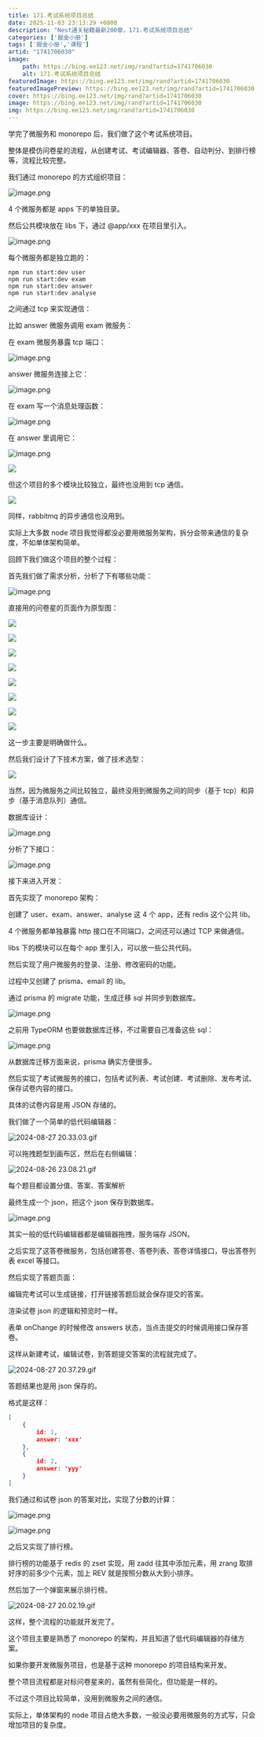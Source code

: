 ```yaml
---
title: 171.考试系统项目总结
date: 2025-11-03 23:13:29 +0800
description: "Nest通关秘籍最新200章，171.考试系统项目总结"
categories: ['掘金小册']
tags: ['掘金小册','课程']
artid: "1741706030"
image:
    path: https://bing.ee123.net/img/rand?artid=1741706030
    alt: 171.考试系统项目总结
featuredImage: https://bing.ee123.net/img/rand?artid=1741706030
featuredImagePreview: https://bing.ee123.net/img/rand?artid=1741706030
cover: https://bing.ee123.net/img/rand?artid=1741706030
image: https://bing.ee123.net/img/rand?artid=1741706030
img: https://bing.ee123.net/img/rand?artid=1741706030
---
```


学完了微服务和 monorepo 后，我们做了这个考试系统项目。

整体是模仿问卷星的流程，从创建考试、考试编辑器、答卷、自动判分、到排行榜等，流程比较完整。

我们通过 monorepo 的方式组织项目：

![image.png](https://p1-juejin.byteimg.com/tos-cn-i-k3u1fbpfcp/0938182fd394471cbdfd964f3a500859~tplv-k3u1fbpfcp-jj-mark:0:0:0:0:q75.image#?w=568&h=690&s=50940&e=png&b=191919)

4 个微服务都是 apps 下的单独目录。

然后公共模块放在 libs 下，通过 @app/xxx 在项目里引入。

![image.png](https://p3-juejin.byteimg.com/tos-cn-i-k3u1fbpfcp/43ffb748fb204c5993789de7529bc7f9~tplv-k3u1fbpfcp-jj-mark:0:0:0:0:q75.image#?w=1000&h=888&s=175275&e=png&b=1f1f1f)

每个微服务都是独立跑的：

```
npm run start:dev user
npm run start:dev exam
npm run start:dev answer
npm run start:dev analyse
```

之间通过 tcp 来实现通信：

比如 answer 微服务调用 exam 微服务：

在 exam 微服务暴露 tcp 端口：

![image.png](https://p6-juejin.byteimg.com/tos-cn-i-k3u1fbpfcp/ed55cf79de664f4a9ef5cbcae8a51d57~tplv-k3u1fbpfcp-jj-mark:0:0:0:0:q75.image#?w=1530&h=840&s=240463&e=png&b=1d1d1d)

answer 微服务连接上它：

![image.png](https://p1-juejin.byteimg.com/tos-cn-i-k3u1fbpfcp/4e1d60537d184629870bd9e17f2e0360~tplv-k3u1fbpfcp-jj-mark:0:0:0:0:q75.image#?w=1488&h=1040&s=242750&e=png&b=1d1d1d)

在 exam 写一个消息处理函数：

![image.png](https://p1-juejin.byteimg.com/tos-cn-i-k3u1fbpfcp/29de328e0eb24bf09c143470bc94bcf9~tplv-k3u1fbpfcp-jj-mark:0:0:0:0:q75.image#?w=1570&h=950&s=305507&e=png&b=1d1d1d)

在 answer 里调用它：

![image.png](https://p9-juejin.byteimg.com/tos-cn-i-k3u1fbpfcp/b1e283e18dcd4138b18afb1234b4bd08~tplv-k3u1fbpfcp-jj-mark:0:0:0:0:q75.image#?w=1862&h=846&s=306893&e=png&b=1d1d1d)

![](https://p9-juejin.byteimg.com/tos-cn-i-k3u1fbpfcp/b651b93e3ca5485ba8a7bc80427fe64d~tplv-k3u1fbpfcp-jj-mark:0:0:0:0:q75.image#?w=652&h=182&s=19781&e=png&b=ffffff)

但这个项目的多个模块比较独立，最终也没用到 tcp 通信。

![](https://p1-juejin.byteimg.com/tos-cn-i-k3u1fbpfcp/bb7f61f5550f4fe7953a9add03c84157~tplv-k3u1fbpfcp-jj-mark:0:0:0:0:q75.image#?w=1108&h=510&s=48303&e=png&b=ffffff)

同样，rabbitmq 的异步通信也没用到。

实际上大多数 node 项目我觉得都没必要用微服务架构，拆分会带来通信的复杂度，不如单体架构简单。

回顾下我们做这个项目的整个过程：

首先我们做了需求分析，分析了下有哪些功能：

![image.png](https://p6-juejin.byteimg.com/tos-cn-i-k3u1fbpfcp/34ff0fdfeadc444683d2baf737512d5c~tplv-k3u1fbpfcp-jj-mark:0:0:0:0:q75.image#?w=964&h=1058&s=119163&e=png&b=ffffff)

直接用的问卷星的页面作为原型图：

![](https://p3-juejin.byteimg.com/tos-cn-i-k3u1fbpfcp/26b84459485a4df49649711ec205c642~tplv-k3u1fbpfcp-jj-mark:0:0:0:0:q75.image#?w=2866&h=1300&s=351571&e=png&b=fbfbfb)

![](https://p9-juejin.byteimg.com/tos-cn-i-k3u1fbpfcp/682f3d9f410940e8a195ef066b489c22~tplv-k3u1fbpfcp-jj-mark:0:0:0:0:q75.image#?w=2456&h=1238&s=283811&e=png&b=fcfcfc)

![](https://p3-juejin.byteimg.com/tos-cn-i-k3u1fbpfcp/3c4f4d9fae8145bc97b7323aec889053~tplv-k3u1fbpfcp-jj-mark:0:0:0:0:q75.image#?w=2912&h=1502&s=1189027&e=gif&f=69&b=f7f7f7)

![](https://p9-juejin.byteimg.com/tos-cn-i-k3u1fbpfcp/07a38196a7ce497fb94d912443f2f59e~tplv-k3u1fbpfcp-jj-mark:0:0:0:0:q75.image#?w=2302&h=1074&s=301412&e=png&b=fcfcfc)


![](https://p3-juejin.byteimg.com/tos-cn-i-k3u1fbpfcp/32f8b6710a62464c92b036ae331eaa06~tplv-k3u1fbpfcp-jj-mark:0:0:0:0:q75.image#?w=2184&h=1500&s=252196&e=png&b=ffffff)


![](https://p1-juejin.byteimg.com/tos-cn-i-k3u1fbpfcp/c9e55fee4f6c4dde8f9b28f6659d6b9c~tplv-k3u1fbpfcp-jj-mark:0:0:0:0:q75.image#?w=1410&h=1446&s=139802&e=png&b=fdfdfd)

![](https://p1-juejin.byteimg.com/tos-cn-i-k3u1fbpfcp/40ce6233f75b426eba496d0f75ce6d1d~tplv-k3u1fbpfcp-jj-mark:0:0:0:0:q75.image#?w=2612&h=1102&s=240581&e=png&b=fbfbfb)

![](https://p6-juejin.byteimg.com/tos-cn-i-k3u1fbpfcp/e663ad5b69c24d65ad968f40be2ea72d~tplv-k3u1fbpfcp-jj-mark:0:0:0:0:q75.image#?w=2562&h=1222&s=359226&e=png&b=fcfbfb)

这一步主要是明确做什么。

然后我们设计了下技术方案，做了技术选型：

![](https://p6-juejin.byteimg.com/tos-cn-i-k3u1fbpfcp/fd0c914e3ae64d988e3f87e93abdcb35~tplv-k3u1fbpfcp-jj-mark:0:0:0:0:q75.image#?w=1470&h=850&s=211771&e=png&b=ffffff)

当然，因为微服务之间比较独立，最终没用到微服务之间的同步（基于 tcp）和异步（基于消息队列）通信。

数据库设计：

![image.png](https://p3-juejin.byteimg.com/tos-cn-i-k3u1fbpfcp/09e7755c1bbe4b44ac925983e152f9a4~tplv-k3u1fbpfcp-jj-mark:0:0:0:0:q75.image#?w=644&h=340&s=22559&e=png&b=ffffff)


分析了下接口：

![image.png](https://p6-juejin.byteimg.com/tos-cn-i-k3u1fbpfcp/88d6742e5fa349d7af1af37e6d9bdaf2~tplv-k3u1fbpfcp-jj-mark:0:0:0:0:q75.image#?w=842&h=1156&s=104489&e=png&b=fdfdfd)

接下来进入开发：

首先实现了 monorepo 架构：

创建了 user、exam、answer、analyse 这 4 个 app，还有 redis 这个公共 lib。

4 个微服务都单独暴露 http 接口在不同端口，之间还可以通过 TCP 来做通信。

libs 下的模块可以在每个 app 里引入，可以放一些公共代码。

然后实现了用户微服务的登录、注册、修改密码的功能。

过程中又创建了 prisma、email 的 lib。

通过 prisma 的 migrate 功能，生成迁移 sql 并同步到数据库。


![image.png](https://p1-juejin.byteimg.com/tos-cn-i-k3u1fbpfcp/bc5e66b29d1c439ead8514356687e8d9~tplv-k3u1fbpfcp-jj-mark:0:0:0:0:q75.image#?w=1634&h=598&s=194176&e=png&b=1d1d1d)

之前用 TypeORM 也要做数据库迁移，不过需要自己准备这些 sql：

![image.png](https://p9-juejin.byteimg.com/tos-cn-i-k3u1fbpfcp/49c1f3712b88417b8dddd4c3a0608895~tplv-k3u1fbpfcp-jj-mark:0:0:0:0:q75.image#?w=1874&h=1028&s=543895&e=png&b=1e1e1e)

从数据库迁移方面来说，prisma 确实方便很多。

然后实现了考试微服务的接口，包括考试列表、考试创建、考试删除、发布考试、保存试卷内容的接口。

具体的试卷内容是用 JSON 存储的。

我们做了一个简单的低代码编辑器：

![2024-08-27 20.33.03.gif](https://p6-juejin.byteimg.com/tos-cn-i-k3u1fbpfcp/6958f916045549f298aaf0dc95717b27~tplv-k3u1fbpfcp-jj-mark:0:0:0:0:q75.image#?w=2756&h=1458&s=596511&e=gif&f=70&b=fdfdfd)

可以拖拽题型到画布区，然后在右侧编辑：

![2024-08-26 23.08.21.gif](https://p1-juejin.byteimg.com/tos-cn-i-k3u1fbpfcp/57106a360f08412cbfd92b64d5f8fd89~tplv-k3u1fbpfcp-jj-mark:0:0:0:0:q75.image#?w=2840&h=1432&s=452683&e=gif&f=70&b=fdfdfd)

每个题目都设置分值、答案、答案解析

最终生成一个 json，把这个 json 保存到数据库。

![image.png](https://p1-juejin.byteimg.com/tos-cn-i-k3u1fbpfcp/ad5e3eb250b04e6ab76d9cd84cf631fb~tplv-k3u1fbpfcp-jj-mark:0:0:0:0:q75.image#?w=1916&h=106&s=125790&e=png&b=fbfbfb)

其实一般的低代码编辑器都是编辑器拖拽，服务端存 JSON。

之后实现了这答卷微服务，包括创建答卷、答卷列表、答卷详情接口，导出答卷列表 excel 等接口。

然后实现了答题页面：

编辑完考试可以生成链接，打开链接答题后就会保存提交的答案。

渲染试卷 json 的逻辑和预览时一样。

表单 onChange 的时候修改 answers 状态，当点击提交的时候调用接口保存答卷。

这样从新建考试，编辑试卷，到答题提交答案的流程就完成了。


![2024-08-27 20.37.29.gif](https://p6-juejin.byteimg.com/tos-cn-i-k3u1fbpfcp/c3ec3edd795d495f9439747d62193436~tplv-k3u1fbpfcp-jj-mark:0:0:0:0:q75.image#?w=2756&h=1458&s=308015&e=gif&f=59&b=fefefe)

答题结果也是用 json 保存的。

格式是这样：

```json
[
    {
        id: 1,
        answer: 'xxx'
    },
    {
        id: 2,
        answer: 'yyy'
    }
]
```

我们通过和试卷 json 的答案对比，实现了分数的计算：

![image.png](https://p6-juejin.byteimg.com/tos-cn-i-k3u1fbpfcp/14e6a3bdc5064872bc5b53d558b49d0b~tplv-k3u1fbpfcp-jj-mark:0:0:0:0:q75.image#?w=1212&h=1408&s=292463&e=png&b=1f1f1f)


![image.png](https://p1-juejin.byteimg.com/tos-cn-i-k3u1fbpfcp/3e3c8c0031e44088b0cd9bff2de08dce~tplv-k3u1fbpfcp-jj-mark:0:0:0:0:q75.image#?w=1224&h=1476&s=122372&e=png&b=ffffff)

之后又实现了排行榜。

排行榜的功能基于 redis 的 zset 实现，用 zadd 往其中添加元素，用 zrang 取排好序的前多少个元素，加上 REV 就是按照分数从大到小排序。

然后加了一个弹窗来展示排行榜。

![2024-08-27 20.02.19.gif](https://p6-juejin.byteimg.com/tos-cn-i-k3u1fbpfcp/e29df85a6e484bf6a1d3079dd11d4301~tplv-k3u1fbpfcp-jj-mark:0:0:0:0:q75.image#?w=2756&h=1458&s=1301965&e=gif&f=46&b=fefefe)

这样，整个流程的功能就开发完了。

这个项目主要是熟悉了 monorepo 的架构，并且知道了低代码编辑器的存储方案。

如果你要开发微服务项目，也是基于这种 monorepo 的项目结构来开发。

整个项目流程都是对标问卷星来的，虽然有些简化，但功能是一样的。

不过这个项目比较简单，没用到微服务之间的通信。

实际上，单体架构的 node 项目占绝大多数，一般没必要用微服务的方式写，只会增加项目的复杂度。
